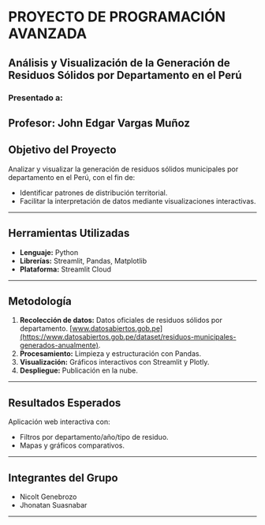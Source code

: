 # **PROYECTO DE PROGRAMACIÓN AVANZADA**  
**Análisis y Visualización de la Generación de Residuos Sólidos por Departamento en el Perú**  
---
### **Presentado a:**  
**Profesor:** John Edgar Vargas Muñoz  
---
## **Objetivo del Proyecto**  
Analizar y visualizar la generación de residuos sólidos municipales por departamento en el Perú, con el fin de:  
- Identificar patrones de distribución territorial.  
- Facilitar la interpretación de datos mediante visualizaciones interactivas.   
---
## **Herramientas Utilizadas**  
- **Lenguaje:** Python  
- **Librerías:** Streamlit, Pandas, Matplotlib
- **Plataforma:** Streamlit Cloud  
---
## **Metodología**  
1. **Recolección de datos:** Datos oficiales de residuos sólidos por departamento.
   [www.datosabiertos.gob.pe](https://www.datosabiertos.gob.pe/dataset/residuos-municipales-generados-anualmente).
3. **Procesamiento:** Limpieza y estructuración con Pandas.   
4. **Visualización:** Gráficos interactivos con Streamlit y Plotly.  
5. **Despliegue:** Publicación en la nube.  
---
## **Resultados Esperados**  
Aplicación web interactiva con:  
- Filtros por departamento/año/tipo de residuo.  
- Mapas y gráficos comparativos.  
---
## **Integrantes del Grupo**  
- Nicolt Genebrozo  
- Jhonatan Suasnabar
---
